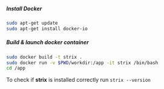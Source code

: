 ##### Install Docker

```bash
sudo apt-get update
sudo apt-get install docker-io
```

##### Build & launch docker container

```bash
sudo docker build -t strix .
sudo docker run -v $PWD/workdir:/app -it strix /bin/bash
cd /app
```

To check if **strix** is installed correctly run `strix --version`
